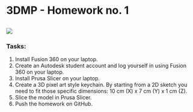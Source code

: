 # 3DMP -  Homework no. 1
![](https://github.com/Burdun/3DMP_private/blob/main/readme_homework/Monkey_Keychain_Version2.png)
--------------------------------------------------------------------------------------------------
### Tasks:
1. Install Fusion 360 on your laptop.
2. Create an Autodesk student account and log yourself in using Fusion 360 on your laptop.
3. Install Prusa Slicer on your laptop.
4. Create a 3D pixel art style keychain. By starting from a 2D sketch you need to fit those specific dimensions: 10 cm (X) x 7 cm (Y) x 1 cm (Z).
5. Slice the model in Prusa Slicer.
6. Push the homework on GitHub.
